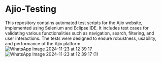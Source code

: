 # Ajio-Testing
This repository contains automated test scripts for the Ajio website, implemented using Selenium and Eclipse IDE. It includes test cases for validating various functionalities such as navigation, search, filtering, and user interactions. The tests were designed to ensure robustness, usability, and performance of the Ajio platform.
![WhatsApp Image 2024-11-23 at 12 39 17](https://github.com/user-attachments/assets/349d1f94-46e4-49b8-ae29-77621911c431)
<br>
![WhatsApp Image 2024-11-23 at 12 39 17 (1)](https://github.com/user-attachments/assets/69924490-7247-45f6-9c93-532df38dae00)
